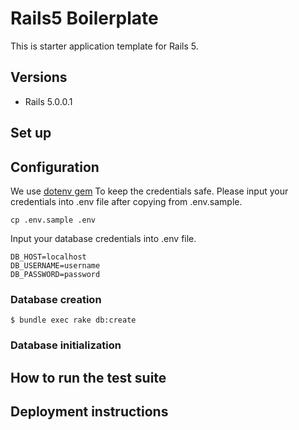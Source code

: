 # Rails5 Boilerplate

This is starter application template for Rails 5.

## Versions

- Rails 5.0.0.1

## Set up

## Configuration

We use [dotenv gem](https://github.com/bkeepers/dotenv) To keep the credentials safe.
Please input your credentials into .env file after copying from .env.sample.

```
cp .env.sample .env
```

Input your database credentials into .env file.

```
DB_HOST=localhost
DB_USERNAME=username
DB_PASSWORD=password
```

### Database creation

```
$ bundle exec rake db:create
```

### Database initialization

## How to run the test suite

## Deployment instructions
